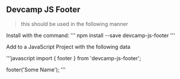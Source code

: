 ## Devcamp JS Footer

> this should be used in the following manner

Install with the command:
'''
npm install --save devcamp-js-footer
'''

Add to a JavaScript Project with the following data

'''javascript
import { footer } from 'devcamp-js-footer';

footer('Some Name');
'''